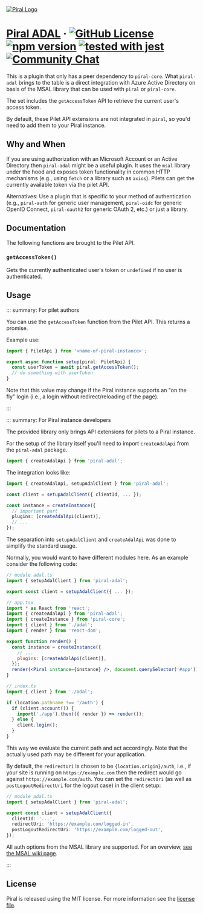 [![Piral Logo](https://github.com/smapiot/piral/raw/main/docs/assets/logo.png)](https://piral.io)

# [Piral ADAL](https://piral.io) &middot; [![GitHub License](https://img.shields.io/badge/license-MIT-blue.svg)](https://github.com/smapiot/piral/blob/main/LICENSE) [![npm version](https://img.shields.io/npm/v/piral-adal.svg?style=flat)](https://www.npmjs.com/package/piral-adal) [![tested with jest](https://img.shields.io/badge/tested_with-jest-99424f.svg)](https://jestjs.io) [![Community Chat](https://dcbadge.vercel.app/api/server/kKJ2FZmK8t?style=flat)](https://discord.gg/kKJ2FZmK8t)

This is a plugin that only has a peer dependency to `piral-core`. What `piral-adal` brings to the table is a direct integration with Azure Active Directory on basis of the MSAL library that can be used with `piral` or `piral-core`.

The set includes the `getAccessToken` API to retrieve the current user's access token.

By default, these Pilet API extensions are not integrated in `piral`, so you'd need to add them to your Piral instance.

## Why and When

If you are using authorization with an Microsoft Account or an Active Directory then `piral-adal` might be a useful plugin. It uses the `msal` library under the hood and exposes token functionality in common HTTP mechanisms (e.g., using `fetch` or a library such as `axios`). Pilets can get the currently available token via the pilet API.

Alternatives: Use a plugin that is specific to your method of authentication (e.g., `piral-auth` for generic user management, `piral-oidc` for generic OpenID Connect, `piral-oauth2` for generic OAuth 2, etc.) or just a library.

## Documentation

The following functions are brought to the Pilet API.

### `getAccessToken()`

Gets the currently authenticated user's token or `undefined` if no user is authenticated.

## Usage

::: summary: For pilet authors

You can use the `getAccessToken` function from the Pilet API. This returns a promise.

Example use:

```ts
import { PiletApi } from '<name-of-piral-instance>';

export async function setup(piral: PiletApi) {
  const userToken = await piral.getAccessToken();
  // do something with userToken
}
```

Note that this value may change if the Piral instance supports an "on the fly" login (i.e., a login without redirect/reloading of the page).

:::

::: summary: For Piral instance developers

The provided library only brings API extensions for pilets to a Piral instance.

For the setup of the library itself you'll need to import `createAdalApi` from the `piral-adal` package.

```ts
import { createAdalApi } from 'piral-adal';
```

The integration looks like:

```ts
import { createAdalApi, setupAdalClient } from 'piral-adal';

const client = setupAdalClient({ clientId, ... });

const instance = createInstance({
  // important part
  plugins: [createAdalApi(client)],
  // ...
});
```

The separation into `setupAdalClient` and `createAdalApi` was done to simplify the standard usage.

Normally, you would want to have different modules here. As an example consider the following code:

```jsx
// module adal.ts
import { setupAdalClient } from 'piral-adal';

export const client = setupAdalClient({ ... });

// app.tsx
import * as React from 'react';
import { createAdalApi } from 'piral-adal';
import { createInstance } from 'piral-core';
import { client } from './adal';
import { render } from 'react-dom';

export function render() {
  const instance = createInstance({
    // ...
    plugins: [createAdalApi(client)],
  });
  render(<Piral instance={instance} />, document.querySelector('#app'));
}

// index.ts
import { client } from './adal';

if (location.pathname !== '/auth') {
  if (client.account()) {
    import('./app').then(({ render }) => render());
  } else {
    client.login();
  }
}
```

This way we evaluate the current path and act accordingly. Note that the actually used path may be different for your application.

By default, the `redirectUri` is chosen to be `{location.origin}/auth`, i.e., if your site is running on `https://example.com` then the redirect would go against `https://example.com/auth`. You can set the `redirectUri` (as well as `postLogoutRedirectUri` for the logout case) in the client setup:

```ts
// module adal.ts
import { setupAdalClient } from 'piral-adal';

export const client = setupAdalClient({
  clientId: '...',
  redirectUri: 'https://example.com/logged-in',
  postLogoutRedirectUri: 'https://example.com/logged-out',
});
```

All auth options from the MSAL library are supported. For an overview, [see the MSAL wiki page](https://github.com/AzureAD/microsoft-authentication-library-for-js/wiki/MSAL.js-1.0.0-api-release#configuration-options).

:::

## License

Piral is released using the MIT license. For more information see the [license file](./LICENSE).
